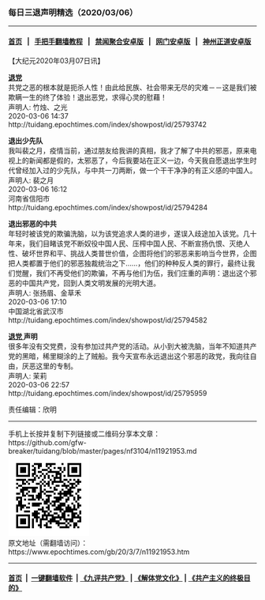 ### 每日三退声明精选（2020/03/06）
------------------------

#### [首页](https://github.com/gfw-breaker/banned-news1/blob/master/README.md) &nbsp;&nbsp;|&nbsp;&nbsp; [手把手翻墙教程](https://github.com/gfw-breaker/guides/wiki) &nbsp;&nbsp;|&nbsp;&nbsp; [禁闻聚合安卓版](https://github.com/gfw-breaker/bn-android) &nbsp;&nbsp;|&nbsp;&nbsp; [网门安卓版](https://github.com/oGate2/oGate) &nbsp;&nbsp;|&nbsp;&nbsp; [神州正道安卓版](https://github.com/SzzdOgate/update) 



<div class="post_content" id="artbody" itemprop="articleBody">
 <!-- article content begin -->
 <p>
  【大纪元2020年03月07日讯】
 </p>
 <p>
  <strong>
   <a href="https://www.epochtimes.com/gb/tag/%E9%80%80%E5%85%9A.html">
    退党
   </a>
  </strong>
  <br/>
  共党之恶的根本就是扼杀人性！由此给民族、社会带来无尽的灾难－－这是我们被欺瞒一生的终了体验！退出恶党，求得心灵的慰藉！
  <br/>
  声明人: 竹烛、之光
  <br/>
  2020-03-06 14:37
  <br/>
  http://tuidang.epochtimes.com/index/showpost/id/25793742
 </p>
 <p>
  <strong>
   退出少先队
  </strong>
  <br/>
  我叫裴之月，疫情当前，通过朋友给我讲的真相，我才了解了中共的邪恶，原来电视上的新闻都是假的，太邪恶了，今后我要站在正义一边，今天我自愿退出学生时代曾经加入过的少先队，与中共一刀两断，做一个干干净净的有正义感的中国人。
  <br/>
  声明人: 裴之月
  <br/>
  2020-03-06 16:12
  <br/>
  河南省信阳市
  <br/>
  http://tuidang.epochtimes.com/index/showpost/id/25794284
 </p>
 <p>
  <strong>
   退出邪恶的中共
  </strong>
  <br/>
  年轻时被该党的欺骗洗脑，以为该党追求人类的进步，遂误入歧途加入该党。几十年来，我们目睹该党不断奴役中国人民、压榨中国人民、不断宣扬仇恨、灭绝人性、破坏世界和平、挑战人类普世价值，企图将他们的邪恶来影响当今世界，企图把人类都置于他们的邪恶独裁统治之下……，他们的种种反人类的罪行，最终让我们觉醒，我们不再受他们的欺骗，不再与他们为伍，我们庄重的声明：退出这个邪恶的中国共产党，回到人类文明发展的光明大道。
  <br/>
  声明人: 张扬眉、金草禾
  <br/>
  2020-03-06 17:10
  <br/>
  中国湖北省武汉市
  <br/>
  http://tuidang.epochtimes.com/index/showpost/id/25794582
 </p>
 <p>
  <strong>
   <a href="https://www.epochtimes.com/gb/tag/%E9%80%80%E5%85%9A.html">
    退党
   </a>
   声明
  </strong>
  <br/>
  很多年没有交党费，没有参加过共产党的活动。从小到大被洗脑，当年不知道共产党的黑暗，稀里糊涂的上了贼船。我今天宣布永远退出这个邪恶的政党，我向往自由，厌恶这里的专制。
  <br/>
  声明人: 茉莉
  <br/>
  2020-03-06 22:57
  <br/>
  http://tuidang.epochtimes.com/index/showpost/id/25795959
 </p>
 <p>
  责任编辑：欣明
 </p>
 <!-- article content end -->
 <div id="below_article_ad">
 </div>
</div>

<hr/>
手机上长按并复制下列链接或二维码分享本文章：<br/>
https://github.com/gfw-breaker/tuidang/blob/master/pages/nf3104/n11921953.md <br/>
<a href='https://github.com/gfw-breaker/tuidang/blob/master/pages/nf3104/n11921953.md'><img src='https://github.com/gfw-breaker/tuidang/blob/master/pages/nf3104/n11921953.md.png'/></a> <br/>
原文地址（需翻墙访问）：https://www.epochtimes.com/gb/20/3/7/n11921953.htm


------------------------
#### [首页](https://github.com/gfw-breaker/banned-news/blob/master/README.md) &nbsp;|&nbsp; [一键翻墙软件](https://github.com/gfw-breaker/nogfw/blob/master/README.md) &nbsp;| [《九评共产党》](https://github.com/gfw-breaker/9ping.md/blob/master/README.md#九评之一评共产党是什么) | [《解体党文化》](https://github.com/gfw-breaker/jtdwh.md/blob/master/README.md) | [《共产主义的终极目的》](https://github.com/gfw-breaker/gczydzjmd.md/blob/master/README.md)


<img src='http://gfw-breaker.win/tuidang/pages/nf3104/n11921953.md' width='0px' height='0px'/>